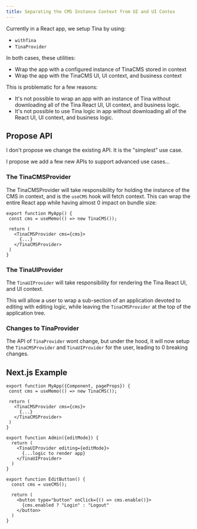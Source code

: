 ```yaml
---
title: Separating the CMS Instance Context from UI and UI Contex
---
```


Currently in a React app, we setup Tina by using:

- `withTina`
- `TinaProvider`

In both cases, these utilities:

- Wrap the app with a configured instance of TinaCMS stored in context
- Wrap the app with the TinaCMS UI, UI context, and business context

This is problematic for a few reasons:

- It's not possible to wrap an app with an instance of Tina without downloading all of the Tina React UI, UI context, and business logic.
- It's not possible to use Tina logic in app without downloading all of the React UI, UI context, and business logic.

## Propose API

I don't propose we change the existing API. It is the "simplest" use case.

I propose we add a few new APIs to support advanced use cases...

### The TinaCMSProvider

The TinaCMSProvider will take responsibility for holding the instance of the CMS in context, and is the `useCMS` hook will fetch context. This can wrap the entire React app while having almost 0 impact on bundle size:


```
export function MyApp() {
 const cms = useMemo(() => new TinaCMS());
 
 return (
   <TinaCMSProvider cms={cms}>
     {...}
   </TinaCMSProvider>
 )
}
```

### The TinaUIProvider

The `TinaUIProvider` will take responsibility for rendering the Tina React UI, and UI context.

This will allow a user to wrap a sub-section of an application devoted to editing with editing logic, while leaving the `TinaCMSProvider` at the top of the application tree.


### Changes to TinaProvider

The API of `TinaProvider` wont change, but under the hood, it will now setup the `TinaCMSProvider` and `TinaUIProvider` for the user, leading to 0 breaking changes.

## Next.js Example

```
export function MyApp({Component, pageProps}) {
 const cms = useMemo(() => new TinaCMS());
 
 return (
   <TinaCMSProvider cms={cms}>
     {...}
   </TinaCMSProvider>
 )
}
```

```
export function Admin({editMode}) {
  return (
    <TinaUIProvider editing={editMode}>
      {...logic to render app}
    </TinaUIProvider>
  )
}
```

```
export function EditButton() {
  const cms = useCMS();
  
  return (
    <button type="button" onClick={() => cms.enable()}>
      {cms.enabled ? "Login" : "Logout"
    </button>
  )
}
```
